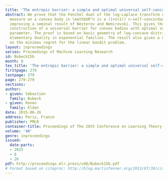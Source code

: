 ```yaml
---
title: 'The entropic barrier: a simple and optimal universal self-concordant barrier'
abstract: We prove that the Fenchel dual of the log-Laplace transform of the uniform
  measure on a convex body in \mathbbR^n is a (1+o(1)) n-self-concordant barrier,
  improving a seminal result of Nesterov and Nemirovski. This gives the first explicit
  construction of a universal barrier for convex bodies with optimal self-concordance
  parameter. The proof is based on basic geometry of log-concave distributions, and
  elementary duality in exponential families. The result also gives a new perspective
  on the minimax regret for the linear bandit problem.
layout: inproceedings
series: Proceedings of Machine Learning Research
id: Bubeck15b
month: 0
tex_title: 'The entropic barrier: a simple and optimal universal self-concordant barrier'
firstpage: 279
lastpage: 279
page: 279-279
sections: 
author:
- given: Sébastien
  family: Bubeck
- given: Ronen
  family: Eldan
date: 2015-06-26
address: Paris, France
publisher: PMLR
container-title: Proceedings of The 28th Conference on Learning Theory
volume: '40'
genre: inproceedings
issued:
  date-parts:
  - 2015
  - 6
  - 26
pdf: http://proceedings.mlr.press/v40/Bubeck15b.pdf
# Format based on citeproc: http://blog.martinfenner.org/2013/07/30/citeproc-yaml-for-bibliographies/
---
```


